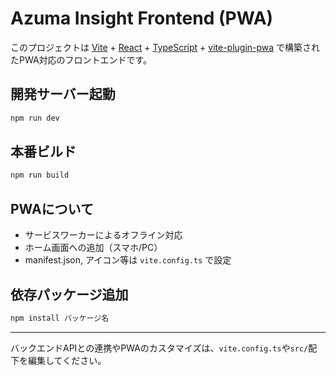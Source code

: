 # Azuma Insight Frontend (PWA)

このプロジェクトは [Vite](https://vitejs.dev/) + [React](https://react.dev/) + [TypeScript](https://www.typescriptlang.org/) + [vite-plugin-pwa](https://vite-pwa-org.netlify.app/) で構築されたPWA対応のフロントエンドです。

## 開発サーバー起動

```bash
npm run dev
```

## 本番ビルド

```bash
npm run build
```

## PWAについて
- サービスワーカーによるオフライン対応
- ホーム画面への追加（スマホ/PC）
- manifest.json, アイコン等は `vite.config.ts` で設定

## 依存パッケージ追加

```bash
npm install パッケージ名
```

---

バックエンドAPIとの連携やPWAのカスタマイズは、`vite.config.ts`や`src/`配下を編集してください。

